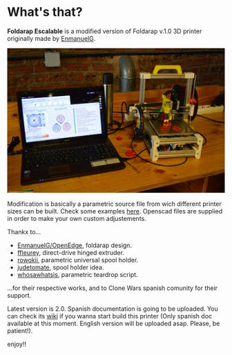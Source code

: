 # What's that?

**Foldarap Escalable** is a modified version of Foldarap v.1.0 3D printer originally made by [EnmanuelG](https://github.com/EmmanuelG/Foldarap). 

![Foldarap Mod v.1.0](pics/foldarap_mod_v12_byMACasanova.jpg)

Modification is basically a parametric source file from wich different printer sizes can be built. Check some examples [here](). Openscad files are supplied in order to make your own custom adjustements.

Thankx to...

  * [EnmanuelG/OpenEdge](https://github.com/OpenEdge), foldarap design.
  * [ffleurey](https://www.thingiverse.com/thing:147705), direct-drive hinged extruder.
  * [rowokii](https://www.thingiverse.com/thing:767317), parametric universal spool holder.
  * [judetomate](https://www.thingiverse.com/thing:47752), spool holder idea.
  * [whosawhatsis](https://www.thingiverse.com/thing:3457), parametric teardrop script.

...for their respective works, and to Clone Wars spanish comunity for their support.

Latest version is 2.0. Spanish documentation is going to be uploaded. You can check its [wiki](https://github.com/isidorogv/foldarap_escalable/wiki) if you wanna start build this printer (Only spanish doc available at this moment. English version will be uploaded asap. Please, be patient!).



enjoy!!